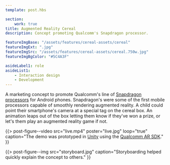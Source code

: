 ```yaml
---
template: post.hbs

section:
    work: true
title: Augmented Reality Cereal
description: Concept promoting Qualcomm's Snapdragon processor.

featureImgBase: "/assets/features/cereal-assets/cereal"
featureImgExt: ".jpg"
featureImgSrc: "/assets/features/cereal-assets/cereal.750w.jpg"
featureImgBgColor: "#5C4A3F"

asideLabel1: role
asideList1:
    - Interaction design
    - Development
---
```


A marketing concept to promote Qualcomm's line of [Snapdragon processors](http://www.qualcomm.com/snapdragon) for Android phones. Snapdragon's were some of the first mobile processors capable of smoothly rendering augmented reality. A child could point their smartphone's camera at a special tag on the cereal box. An animation leaps out of the box letting them know if they've won a prize, or let's them play an augmented reality game if not.

{{> post-figure--video
    src="live.mp4"
    poster="live.jpg"
    loop="true"
    caption="The demo was prototyped in [Unity](http://unity3d.com/) using the [Qualcomm AR SDK](https://developer.qualcomm.com/develop/mobile-technologies/augmented-reality)."
}}

{{> post-figure--img
    src="storyboard.jpg"
    caption="Storyboarding helped quickly explain the concept to others."
}}
